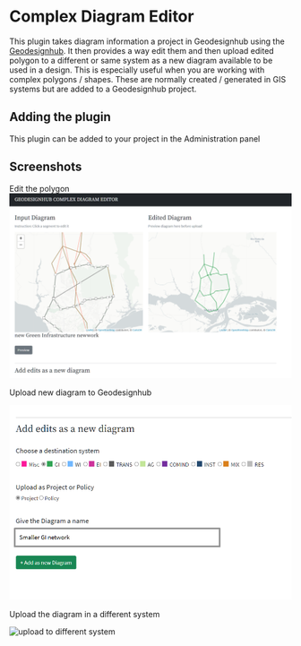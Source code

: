 # Complex Diagram Editor

This plugin takes diagram information a project in Geodesignhub using the [Geodesignhub](https://www.geodesignhub.com/). It then provides a way edit them and then upload edited polygon to a different or same system as a new diagram available to be used in a design. This is especially useful when you are working with complex polygons / shapes. These are normally created / generated in GIS systems but are added to a Geodesignhub project. 

## Adding the plugin

This plugin can be added to your project in the Administration panel

## Screenshots

Edit the polygon
![edit complex diagrams](img/../static/img/edit-GIS-based-diagrams.png)

Upload new diagram to Geodesignhub

![upload complex diagram](img/../static/img/upload-gis-diagram.png)

Upload the diagram in a different system

![upload to different system](img/../static/img/upload-to-upload-to-different-system.png)